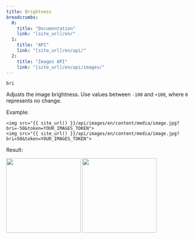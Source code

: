 ```yaml
---
title: Brightness
breadcrumbs:
  0:
    title: "Documentation"
    link: "[site_url]/en/"
  1:
    title: "API"
    link: "[site_url]/en/api/"
  2:
    title: "Images API"
    link: "[site_url]/en/api/images/"
---
```


`bri`

Adjusts the image brightness. Use values between `-100` and `+100`, where `0` represents no change.

Example:

```twig
<img src="{{ site_url() }}/api/images/en/content/media/image.jpg?bri=-50&token=YOUR_IMAGES_TOKEN">
<img src="{{ site_url() }}/api/images/en/content/media/image.jpg?bri=50&token=YOUR_IMAGES_TOKEN">
```

Result:

<img width="200" class="inline" src="[site_url]/api/images/en/content/media/image.jpg?q=70&w=200&dpr=2&bri=-50&token=4864fb8e1ebe080e6e4ad5c4363083a6">
<img width="200" class="inline" src="[site_url]/api/images/en/content/media/image.jpg?q=70&w=200&dpr=2&bri=50&token=4864fb8e1ebe080e6e4ad5c4363083a6">
